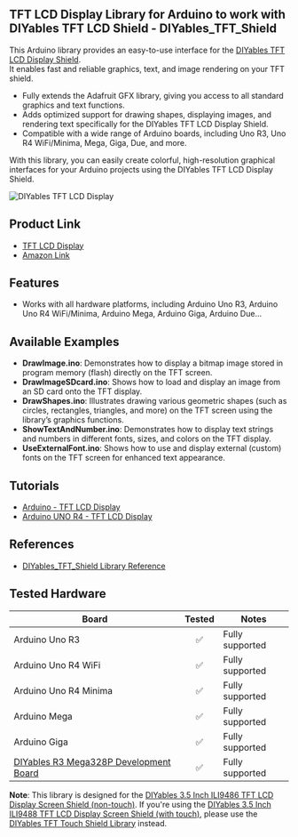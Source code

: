 ## TFT LCD Display Library for Arduino to work with DIYables TFT LCD Shield - DIYables_TFT_Shield
This Arduino library provides an easy-to-use interface for the [DIYables TFT LCD Display Shield](https://www.amazon.com/dp/B0DLMV7NTK).  
It enables fast and reliable graphics, text, and image rendering on your TFT shield.
* Fully extends the Adafruit GFX library, giving you access to all standard graphics and text functions.
* Adds optimized support for drawing shapes, displaying images, and rendering text specifically for the DIYables TFT LCD Display Shield.
* Compatible with a wide range of Arduino boards, including Uno R3, Uno R4 WiFi/Minima, Mega, Giga, Due, and more.

With this library, you can easily create colorful, high-resolution graphical interfaces for your Arduino projects using the DIYables TFT LCD Display Shield.

![DIYables TFT LCD Display](https://diyables.io/images/products/tft-lcd-display-shield-for-arduino-uno-mega.jpg)



Product Link
----------------------------
* [TFT LCD Display](https://diyables.io/products/3.5-inch-color-tft-lcd-display-screen-module-320x480-non-touch-for-arduino-uno-and-mega-ili9486-8-bit-parallel-interface)
* [Amazon Link](https://www.amazon.com/dp/B0DLMV7NTK)



Features  
----------------------------  
* Works with all hardware platforms, including Arduino Uno R3, Arduino Uno R4 WiFi/Minima, Arduino Mega, Arduino Giga, Arduino Due...



Available Examples
----------------------------
* **DrawImage.ino**: Demonstrates how to display a bitmap image stored in program memory (flash) directly on the TFT screen.
* **DrawImageSDcard.ino**: Shows how to load and display an image from an SD card onto the TFT display.
* **DrawShapes.ino**: Illustrates drawing various geometric shapes (such as circles, rectangles, triangles, and more) on the TFT screen using the library’s graphics functions.
* **ShowTextAndNumber.ino**: Demonstrates how to display text strings and numbers in different fonts, sizes, and colors on the TFT display.
* **UseExternalFont.ino**: Shows how to use and display external (custom) fonts on the TFT screen for enhanced text appearance.



Tutorials
----------------------------
* [Arduino - TFT LCD Display](https://arduinogetstarted.com/tutorials/arduino-tft-lcd-display)
* [Arduino UNO R4 - TFT LCD Display](https://newbiely.com/tutorials/arduino-uno-r4/arduino-uno-r4-tft-lcd-display)



References
----------------------------
* [DIYables_TFT_Shield Library Reference](https://arduinogetstarted.com/reference/library/diyables-tft-display-library)


Tested Hardware
----------------------------

| Board                   | Tested | Notes                                      |
|-------------------------|:------:|---------------------------------------------|
| Arduino Uno R3          |   ✅   | Fully supported                            |
| Arduino Uno R4 WiFi     |   ✅   | Fully supported       |
| Arduino Uno R4 Minima   |   ✅   | Fully supported       |
| Arduino Mega            |   ✅   | Fully supported                            |
| Arduino Giga            |   ✅   | Fully supported         |
| [DIYables R3 Mega328P Development Board](https://www.amazon.com/dp/B0DQGBXR1R) |   ✅   | Fully supported          |

**Note**: This library is designed for the [DIYables 3.5 Inch ILI9486 TFT LCD Display Screen Shield (non-touch)](https://www.amazon.com/dp/B0DLMV7NTK). If you're using the [DIYables 3.5 Inch ILI9488 TFT LCD Display Screen Shield (with touch)](https://www.amazon.com/dp/B0DQ3NQ3LW), please use the [DIYables TFT Touch Shield Library](https://github.com/DIYables/DIYables_TFT_Touch_Shield) instead.

